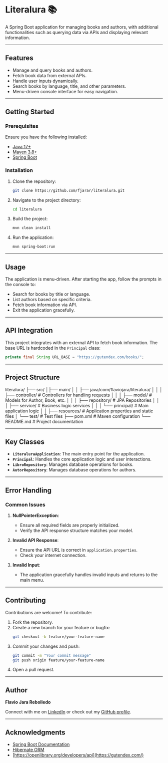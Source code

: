 # Literalura 📚

A Spring Boot application for managing books and authors, with additional functionalities such as querying data via APIs and displaying relevant information.

---

## Features
- Manage and query books and authors.
- Fetch book data from external APIs.
- Handle user inputs dynamically.
- Search books by language, title, and other parameters.
- Menu-driven console interface for easy navigation.

---

## Getting Started

### Prerequisites
Ensure you have the following installed:
- [Java 17+](https://www.oracle.com/java/technologies/javase-downloads.html)
- [Maven 3.8+](https://maven.apache.org/download.cgi)
- [Spring Boot](https://spring.io/projects/spring-boot)

### Installation
1. Clone the repository:
    ```bash
    git clone https://github.com/fjarar/literalura.git
    ```
2. Navigate to the project directory:
    ```bash
    cd literalura
    ```
3. Build the project:
    ```bash
    mvn clean install
    ```
4. Run the application:
    ```bash
    mvn spring-boot:run
    ```

---

## Usage

The application is menu-driven. After starting the app, follow the prompts in the console to:
- Search for books by title or language.
- List authors based on specific criteria.
- Fetch book information via API.
- Exit the application gracefully.

---

## API Integration

This project integrates with an external API to fetch book information. The base URL is hardcoded in the `Principal` class:

```java
private final String URL_BASE = "https://gutendex.com/books/";
```
---

## Project Structure

literalura/ 
├── src/ 
│├── main/ 
│ │ ├── java/com/flaviojara/literalura/ 
│ │ │ ├── controller/ # Controllers for handling requests 
│ │ │ ├── model/ # Models for Author, Book, etc. 
│ │ │ ├── repository/ # JPA Repositories 
│ │ │ ├── service/ # Business logic services 
│ │ │ └── principal/ # Main application logic 
│ │ ├── resources/ # Application properties and static files 
│ └── test/ # Test files 
├── pom.xml # Maven configuration 
└── README.md # Project documentation


---

## Key Classes

- **`LiteraluraApplication`**: The main entry point for the application.
- **`Principal`**: Handles the core application logic and user interactions.
- **`LibroRepository`**: Manages database operations for books.
- **`AutorRepository`**: Manages database operations for authors.

---

## Error Handling

### Common Issues
1. **NullPointerException**:
   - Ensure all required fields are properly initialized.
   - Verify the API response structure matches your model.

2. **Invalid API Response**:
   - Ensure the API URL is correct in `application.properties`.
   - Check your internet connection.

3. **Invalid Input**:
   - The application gracefully handles invalid inputs and returns to the main menu.

---

## Contributing

Contributions are welcome! To contribute:
1. Fork the repository.
2. Create a new branch for your feature or bugfix:
    ```bash
    git checkout -b feature/your-feature-name
    ```
3. Commit your changes and push:
    ```bash
    git commit -m "Your commit message"
    git push origin feature/your-feature-name
    ```
4. Open a pull request.

---

## Author

**Flavio Jara Rebolledo**

Connect with me on [LinkedIn](https://linkedin.com/in/flaviojara) or check out my [GitHub profile](https://github.com/fjarar).

---

## Acknowledgments

- [Spring Boot Documentation](https://spring.io/projects/spring-boot)
- [Hibernate ORM](https://hibernate.org/)
- [https://openlibrary.org/developers/api](https://gutendex.com/)
